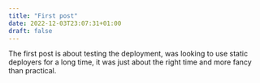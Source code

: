 ```yaml
---
title: "First post"
date: 2022-12-03T23:07:31+01:00
draft: false
---
```

The first post is about testing the deployment, was looking to use static deployers for a long time, it was just about the right time and more fancy than practical.